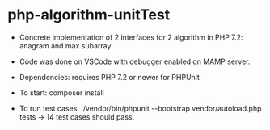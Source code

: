 # php-algorithm-unitTest

- Concrete implementation of 2 interfaces for 2 algorithm in PHP 7.2: anagram and max subarray.

- Code was done on VSCode with debugger enabled on MAMP server.

- Dependencies:  requires PHP 7.2 or newer for PHPUnit

- To start: composer install

- To run test cases: ./vendor/bin/phpunit --bootstrap vendor/autoload.php tests -> 14 test cases should pass.
